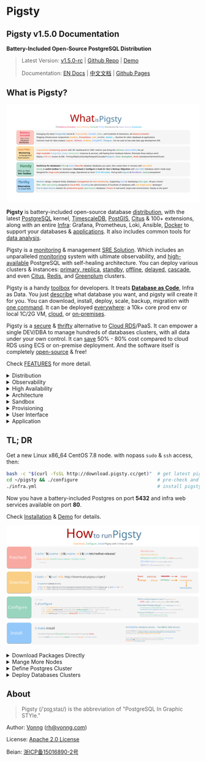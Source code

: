 # Pigsty

## Pigsty v1.5.0 Documentation

**Battery-Included Open-Source PostgreSQL Distribution**

> Latest Version: [v1.5.0-rc](https://github.com/Vonng/pigsty/releases/tag/v1.5.0-rc)  |  [Github Repo](https://github.com/Vonng/pigsty) | [Demo](http://demo.pigsty.cc)
>
> Documentation: [EN Docs](https://pigsty.cc/) | [中文文档](https://pigsty.cc/#/zh-cn/) | [Github Pages](https://vonng.github.io/pigsty/#/)



## What is Pigsty?

[![](_media/WHAT_EN.svg)](s-feature.md)

**Pigsty** is battery-included open-source database [distribution](s-feature.md#postgresql-distribution), with the latest [PostgreSQL](https://www.postgresql.org/) kernel, [TimescaleDB](https://www.timescale.com), [PostGIS](https://postgis.net/), [Citus](https://www.citusdata.com/) & 100+ extensions, along with an entire [Infra](c-infra.md): Grafana, Prometheus, Loki, Ansible, [Docker](t-docker.md) to support your databases & [applications](s-feature.md#Versatile-Scenario). It also includes common tools for [data analysis](s-feature.md#data-analysis).

Pigsty is a [monitoring](s-feature.md#ultimate-observability) & management [SRE Solution](s-feature.md#SRE-Solution). Which includes an unparalleled [monitoring](s-feature.md#Open-Source-RDS) system with ultimate observability, and [high-available](c-pgsql.md#High-Availability) PostgreSQL with self-healing architecture. You can deploy various clusters & instances: [primary, replica](d-pgsql.md#m-s-replication), [standby](d-pgsql.md#Sync-Standby), [offline](d-pgsql.md#Offline-Replica), [delayed](d-pgsql.md#Delayed-Cluster), [cascade](d-pgsql.md#Cascade-Instance), and even [Citus](d-pgsql.md#Citus-Deployment), [Redis](d-redis.md), and [Greenplum](d-matrixdb.md) clusters.

Pigsty is a handy [toolbox](s-feature.md#developer-toolbox) for developers. It treats [**Database as Code**](s-feature.md#database-as-code), Infra as Data. You just [describe](v-config.md) what database you want, and pigsty will create it for you. You can download, install, deploy, scale, backup, migration with [one command](s-install.md).  It can be deployed [everywhere](s-feature.md#Ubiquitous-Deployment): a 10k+ core prod env or local 1C/2G VM, [cloud](d-sandbox.md#cloud-sandbox), or [on-premises](d-sandbox.md#local-sandbox).

Pigsty is a [secure](s-feature.md#Safty-and-Thrifty) & [thrifty](s-feature.md#Safty-and-Thrifty) alternative to [Cloud RDS](s-feature.md#Open-Source-RDS)/PaaS. It can empower a single DEV/DBA to manage hundreds of databases clusters, with all data under your own control. It can [save](s-feature.md#Safty-and-Thrifty) 50% - 80% cost compared to cloud RDS using ECS or on-premise deployment. And the software itself is completely [open-source](https://github.com/Vonng/Capslock/blob/master/LICENSE) & free!

Check [FEATURES](s-feature.md) for more detail.


<details><summary>Distribution</summary>

[![Distribution](docs/_media/DISTRIBUTION.gif)](docs/c-infra.md#Overview)

</details>

<details><summary>Observability</summary>

[![Observability](docs/_media/overview-monitor.jpg)](http://demo.pigsty.cc)

</details>

<details><summary>High Availability</summary>

[![High Availability](docs/_media/HA-PGSQL.svg)](docs/c-pgsql.md#High-Availability)

</details>

<details><summary>Architecture</summary>

[![Architecture](docs/_media/ARCH.gif)](docs/c-arch.md)

</details>

<details><summary>Sandbox</summary>

[![Sandbox](docs/_media/SANDBOX.gif)](docs/d-sandbox.md)

</details>

<details><summary>Provisioning</summary>

[![Provisioning](docs/_media/PROVISION.gif)](docs/d-deploy.md)

</details>

<details><summary>User Interface</summary>

[![User Interface](docs/_media/interface.jpg)](docs/s-install.md)

</details>

<details><summary>Application</summary>

[![Application](docs/_media/overview-covid.jpg)](docs/t-application.md)

</details>



## TL; DR

Get a new Linux x86_64 CentOS 7.8 node. with nopass `sudo` & `ssh` access, then:

```bash
bash -c "$(curl -fsSL http://download.pigsty.cc/get)"  # get latest pigsty source
cd ~/pigsty && ./configure                             # pre-check and config templating 
./infra.yml                                            # install pigsty on current node
```

Now you have a battery-included Postgres on port **5432** and infra web services available on port **80**.

Check [Installation](s-install.md) & [Demo](http://demo.pigsty.cc) for details.

![](_media/HOW_EN.svg)



<details><summary>Download Packages Directly</summary>

Pigsty source & software packages can be downloaded directly via `curl` in case of no Internet connection:

```bash
curl -SL https://github.com/Vonng/pigsty/releases/download/v1.5.0-rc/pkg.tgz -o /tmp/pkg.tgz
curl -SL https://github.com/Vonng/pigsty/releases/download/v1.5.0-rc/pigsty.tgz | gzip -d | tar -xC ~
```

</details>


<details><summary>Mange More Nodes</summary>

You can add more nodes to Pigsty with [`nodes.yml`](p-nodes.md#nodes) after installing the meta node with [`infra.yml`](p-infra.md#infra).

```bash
./nodes.yml  -l pg-test      # init 3 nodes of cluster pg-test
```

</details>

<details><summary>Define Postgres Cluster</summary>

You can define a HA Postgres Cluster with streaming replication in a few lines of code:

```yaml
pg-test:
  hosts:
    10.10.10.11: {pg_seq: 1, pg_role: primary} 
    10.10.10.12: {pg_seq: 2, pg_role: replica}
    10.10.10.13: {pg_seq: 3, pg_role: replica}
  vars: 
    pg_cluster: pg-test
```

You can create Postgres with different [roles](d-pgsql.md) by declaring them: primary, replica, standby, delayed, offline, cascade, etc...

</details>


<details><summary>Deploy Databases Clusters</summary>

You can deploy different types of databases & clusters with corresponding playbooks.

* [`pgsql.yml`](p-pgsql.md#pgsql): Deploy HA PostgreSQL clusters.
* [`redis.yml`](p-redis.md#redis): Deploy Redis clusters.
* [`pigsty-matrixdb.yml`](p-pgsql.md#pgsql-matrix): Deploy matrixdb data warehouse (greenplum7).

```bash
./pgsql.yml         -l pg-test      # init 1-primary & 2-replica pgsql cluster
./redis.yml         -l redis-test   # init redis cluster redis-test
./pigsty-matrixdb.yml -l mx-*         # init MatrixDB cluster mx-mdw,mx-sdw .....
```

</details>




## About

> Pigsty (/ˈpɪɡˌstaɪ/) is the abbreviation of "PostgreSQL In Graphic STYle."

Author: [Vonng](https://vonng.com/en) ([rh@vonng.com](mailto:rh@vonng.com))

License: [Apache 2.0 License](https://github.com/Vonng/Capslock/blob/master/LICENSE)

Beian: [浙ICP备15016890-2号](https://beian.miit.gov.cn/)
